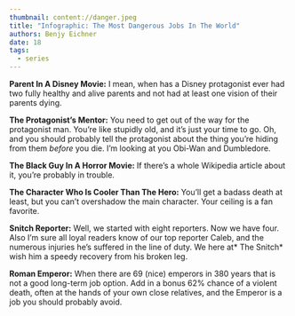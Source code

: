 ```yaml
---
thumbnail: content://danger.jpeg
title: "Infographic: The Most Dangerous Jobs In The World"
authors: Benjy Eichner
date: 18
tags:
  - series
---
```


**Parent In A Disney Movie:** I mean, when has a Disney protagonist ever had two fully healthy and alive parents and not had at least one vision of their parents dying. 

**The Protagonist’s Mentor:** You need to get out of the way for the protagonist man. You’re like stupidly old, and it’s just your time to go. Oh, and you should probably tell the protagonist about the thing you’re hiding from them *before* you die. I’m looking at you Obi-Wan and Dumbledore.

**The Black Guy In A Horror Movie:** If there’s a whole Wikipedia article about it, you’re probably in trouble.

**The Character Who Is Cooler Than The Hero:** You’ll get a badass death at least, but you can’t overshadow the main character. Your ceiling is a fan favorite.

**Snitch Reporter:** Well, we started with eight reporters. Now we have four. Also I’m sure all loyal readers know of our top reporter Caleb, and the numerous injuries he’s suffered in the line of duty. We here at* The Snitch* wish him a speedy recovery from his broken leg.

**Roman Emperor:** When there are 69 (nice) emperors in 380 years that is not a good long-term job option. Add in a bonus 62% chance of a violent death, often at the hands of your own close relatives, and the Emperor is a job you should probably avoid.




